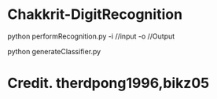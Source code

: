 # Chakkrit-DigitRecognition
python performRecognition.py -i //input -o //Output

python generateClassifier.py


# Credit. therdpong1996,bikz05
